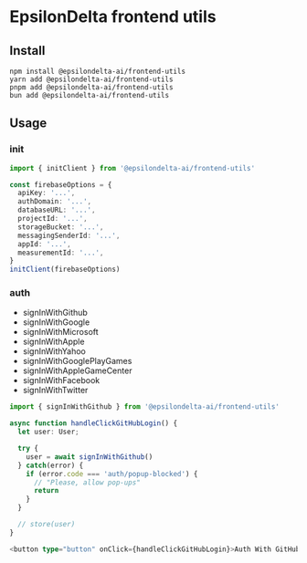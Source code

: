 # EpsilonDelta frontend utils

## Install

```
npm install @epsilondelta-ai/frontend-utils
yarn add @epsilondelta-ai/frontend-utils
pnpm add @epsilondelta-ai/frontend-utils
bun add @epsilondelta-ai/frontend-utils
```

## Usage

### init

```ts
import { initClient } from '@epsilondelta-ai/frontend-utils'

const firebaseOptions = {
  apiKey: '...',
  authDomain: '...',
  databaseURL: '...',
  projectId: '...',
  storageBucket: '...',
  messagingSenderId: '...',
  appId: '...',
  measurementId: '...',
}
initClient(firebaseOptions)
```

### auth

- signInWithGithub
- signInWithGoogle
- signInWithMicrosoft
- signInWithApple
- signInWithYahoo
- signInWithGooglePlayGames
- signInWithAppleGameCenter
- signInWithFacebook
- signInWithTwitter

```ts
import { signInWithGithub } from '@epsilondelta-ai/frontend-utils'

async function handleClickGitHubLogin() {
  let user: User;

  try {
    user = await signInWithGithub()
  } catch(error) {
    if (error.code === 'auth/popup-blocked') {
      // "Please, allow pop-ups"
      return
    }
  }

  // store(user)
}

<button type="button" onClick={handleClickGitHubLogin}>Auth With GitHub</button>
```
